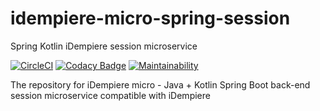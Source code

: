 # idempiere-micro-spring-session
Spring Kotlin iDempiere session microservice 

[![CircleCI](https://circleci.com/gh/iDempiere-micro/idempiere-micro-spring-session/tree/master.svg?style=svg)](https://circleci.com/gh/iDempiere-micro/idempiere-micro-spring-session/tree/master)
[![Codacy Badge](https://api.codacy.com/project/badge/Grade/e28cb867117649aaa83da8dd3130c37e)](https://www.codacy.com/app/davidpodhola/idempiere-micro-spring-session?utm_source=github.com&amp;utm_medium=referral&amp;utm_content=iDempiere-micro/idempiere-micro-spring-session&amp;utm_campaign=Badge_Grade)
[![Maintainability](https://api.codeclimate.com/v1/badges/6cdebdc799bca7a46086/maintainability)](https://codeclimate.com/github/iDempiere-micro/idempiere-micro-spring-session/maintainability)

The repository for iDempiere micro - Java + Kotlin Spring Boot back-end session microservice compatible with iDempiere 
